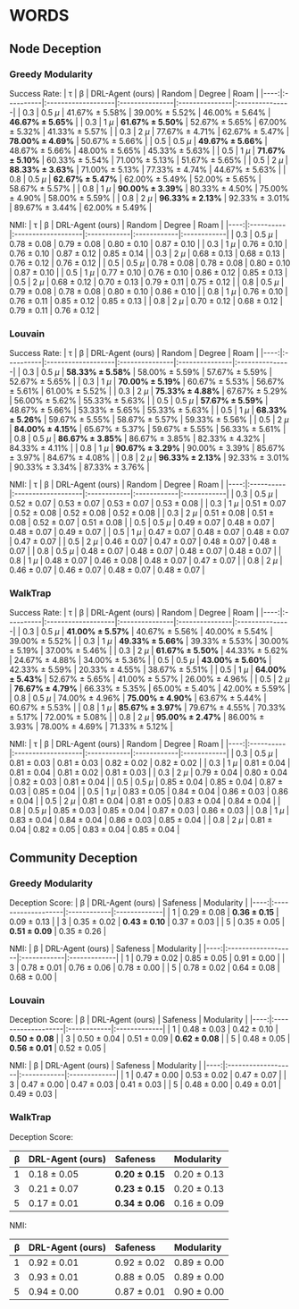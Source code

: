 # WORDS

## Node Deception

### Greedy Modularity

Success Rate:
|   τ | β         | DRL-Agent (ours)   | Random         | Degree         | Roam           |
|----:|:----------|:-------------------|:---------------|:---------------|:---------------|
| 0.3 | 0.5 $\mu$ | 41.67% ± 5.58%     | 39.00% ± 5.52% | 46.00% ± 5.64% | **46.67% ± 5.65%** |
| 0.3 | 1 $\mu$   | **61.67% ± 5.50%**     | 52.67% ± 5.65% | 67.00% ± 5.32% | 41.33% ± 5.57% |
| 0.3 | 2 $\mu$   | 77.67% ± 4.71%     | 62.67% ± 5.47% | **78.00% ± 4.69%** | 50.67% ± 5.66% |
| 0.5 | 0.5 $\mu$ | **49.67% ± 5.66%**     | 48.67% ± 5.66% | 48.00% ± 5.65% | 45.33% ± 5.63% |
| 0.5 | 1 $\mu$   | **71.67% ± 5.10%**     | 60.33% ± 5.54% | 71.00% ± 5.13% | 51.67% ± 5.65% |
| 0.5 | 2 $\mu$   | **88.33% ± 3.63%**     | 71.00% ± 5.13% | 77.33% ± 4.74% | 44.67% ± 5.63% |
| 0.8 | 0.5 $\mu$ | **62.67% ± 5.47%**     | 62.00% ± 5.49% | 52.00% ± 5.65% | 58.67% ± 5.57% |
| 0.8 | 1 $\mu$   | **90.00% ± 3.39%**     | 80.33% ± 4.50% | 75.00% ± 4.90% | 58.00% ± 5.59% |
| 0.8 | 2 $\mu$   | **96.33% ± 2.13%**     | 92.33% ± 3.01% | 89.67% ± 3.44% | 62.00% ± 5.49% |


NMI:
|   τ | β         | DRL-Agent (ours)   | Random      | Degree      | Roam        |
|----:|:----------|:-------------------|:------------|:------------|:------------|
| 0.3 | 0.5 $\mu$ | 0.78 ± 0.08        | 0.79 ± 0.08 | 0.80 ± 0.10 | 0.87 ± 0.10 |
| 0.3 | 1 $\mu$   | 0.76 ± 0.10        | 0.76 ± 0.10 | 0.87 ± 0.12 | 0.85 ± 0.14 |
| 0.3 | 2 $\mu$   | 0.68 ± 0.13        | 0.68 ± 0.13 | 0.76 ± 0.12 | 0.76 ± 0.12 |
| 0.5 | 0.5 $\mu$ | 0.78 ± 0.08        | 0.78 ± 0.08 | 0.80 ± 0.10 | 0.87 ± 0.10 |
| 0.5 | 1 $\mu$   | 0.77 ± 0.10        | 0.76 ± 0.10 | 0.86 ± 0.12 | 0.85 ± 0.13 |
| 0.5 | 2 $\mu$   | 0.68 ± 0.12        | 0.70 ± 0.13 | 0.79 ± 0.11 | 0.75 ± 0.12 |
| 0.8 | 0.5 $\mu$ | 0.79 ± 0.08        | 0.78 ± 0.08 | 0.80 ± 0.10 | 0.86 ± 0.10 |
| 0.8 | 1 $\mu$   | 0.76 ± 0.10        | 0.76 ± 0.11 | 0.85 ± 0.12 | 0.85 ± 0.13 |
| 0.8 | 2 $\mu$   | 0.70 ± 0.12        | 0.68 ± 0.12 | 0.79 ± 0.11 | 0.76 ± 0.12 |

### Louvain

Success Rate:
|   τ | β         | DRL-Agent (ours)   | Random         | Degree         | Roam           |
|----:|:----------|:-------------------|:---------------|:---------------|:---------------|
| 0.3 | 0.5 $\mu$ | **58.33% ± 5.58%**     | 58.00% ± 5.59% | 57.67% ± 5.59% | 52.67% ± 5.65% |
| 0.3 | 1 $\mu$   | **70.00% ± 5.19%**     | 60.67% ± 5.53% | 56.67% ± 5.61% | 61.00% ± 5.52% |
| 0.3 | 2 $\mu$   | **75.33% ± 4.88%**     | 67.67% ± 5.29% | 56.00% ± 5.62% | 55.33% ± 5.63% |
| 0.5 | 0.5 $\mu$ | **57.67% ± 5.59%**     | 48.67% ± 5.66% | 53.33% ± 5.65% | 55.33% ± 5.63% |
| 0.5 | 1 $\mu$   | **68.33% ± 5.26%**     | 59.67% ± 5.55% | 58.67% ± 5.57% | 59.33% ± 5.56% |
| 0.5 | 2 $\mu$   | **84.00% ± 4.15%**     | 65.67% ± 5.37% | 59.67% ± 5.55% | 56.33% ± 5.61% |
| 0.8 | 0.5 $\mu$ | **86.67% ± 3.85%**     | 86.67% ± 3.85% | 82.33% ± 4.32% | 84.33% ± 4.11% |
| 0.8 | 1 $\mu$   | **90.67% ± 3.29%**     | 90.00% ± 3.39% | 85.67% ± 3.97% | 84.67% ± 4.08% |
| 0.8 | 2 $\mu$   | **96.33% ± 2.13%**     | 92.33% ± 3.01% | 90.33% ± 3.34% | 87.33% ± 3.76% |


NMI:
|   τ | β         | DRL-Agent (ours)   | Random      | Degree      | Roam        |
|----:|:----------|:-------------------|:------------|:------------|:------------|
| 0.3 | 0.5 $\mu$ | 0.52 ± 0.07        | 0.53 ± 0.07 | 0.53 ± 0.07 | 0.53 ± 0.08 |
| 0.3 | 1 $\mu$   | 0.51 ± 0.07        | 0.52 ± 0.08 | 0.52 ± 0.08 | 0.52 ± 0.08 |
| 0.3 | 2 $\mu$   | 0.51 ± 0.08        | 0.51 ± 0.08 | 0.52 ± 0.07 | 0.51 ± 0.08 |
| 0.5 | 0.5 $\mu$ | 0.49 ± 0.07        | 0.48 ± 0.07 | 0.48 ± 0.07 | 0.49 ± 0.07 |
| 0.5 | 1 $\mu$   | 0.47 ± 0.07        | 0.48 ± 0.07 | 0.48 ± 0.07 | 0.47 ± 0.07 |
| 0.5 | 2 $\mu$   | 0.46 ± 0.07        | 0.47 ± 0.07 | 0.48 ± 0.07 | 0.48 ± 0.07 |
| 0.8 | 0.5 $\mu$ | 0.48 ± 0.07        | 0.48 ± 0.07 | 0.48 ± 0.07 | 0.48 ± 0.07 |
| 0.8 | 1 $\mu$   | 0.48 ± 0.07        | 0.46 ± 0.08 | 0.48 ± 0.07 | 0.47 ± 0.07 |
| 0.8 | 2 $\mu$   | 0.46 ± 0.07        | 0.46 ± 0.07 | 0.48 ± 0.07 | 0.48 ± 0.07 |

### WalkTrap

Success Rate:
|   τ | β         | DRL-Agent (ours)   | Random         | Degree         | Roam           |
|----:|:----------|:-------------------|:---------------|:---------------|:---------------|
| 0.3 | 0.5 $\mu$ | **41.00% ± 5.57%**     | 40.67% ± 5.56% | 40.00% ± 5.54% | 39.00% ± 5.52% |
| 0.3 | 1 $\mu$   | **49.33% ± 5.66%**     | 39.33% ± 5.53% | 30.00% ± 5.19% | 37.00% ± 5.46% |
| 0.3 | 2 $\mu$   | **61.67% ± 5.50%**     | 44.33% ± 5.62% | 24.67% ± 4.88% | 34.00% ± 5.36% |
| 0.5 | 0.5 $\mu$ | **43.00% ± 5.60%**     | 42.33% ± 5.59% | 20.33% ± 4.55% | 38.67% ± 5.51% |
| 0.5 | 1 $\mu$   | **64.00% ± 5.43%**     | 52.67% ± 5.65% | 41.00% ± 5.57% | 26.00% ± 4.96% |
| 0.5 | 2 $\mu$   | **76.67% ± 4.79%**     | 66.33% ± 5.35% | 65.00% ± 5.40% | 42.00% ± 5.59% |
| 0.8 | 0.5 $\mu$ | 74.00% ± 4.96%     | **75.00% ± 4.90%** | 63.67% ± 5.44% | 60.67% ± 5.53% |
| 0.8 | 1 $\mu$   | **85.67% ± 3.97%**     | 79.67% ± 4.55% | 70.33% ± 5.17% | 72.00% ± 5.08% |
| 0.8 | 2 $\mu$   | **95.00% ± 2.47%**     | 86.00% ± 3.93% | 78.00% ± 4.69% | 71.33% ± 5.12% |


NMI:
|   τ | β         | DRL-Agent (ours)   | Random      | Degree      | Roam        |
|----:|:----------|:-------------------|:------------|:------------|:------------|
| 0.3 | 0.5 $\mu$ | 0.81 ± 0.03        | 0.81 ± 0.03 | 0.82 ± 0.02 | 0.82 ± 0.02 |
| 0.3 | 1 $\mu$   | 0.81 ± 0.04        | 0.81 ± 0.04 | 0.81 ± 0.02 | 0.81 ± 0.03 |
| 0.3 | 2 $\mu$   | 0.79 ± 0.04        | 0.80 ± 0.04 | 0.82 ± 0.03 | 0.81 ± 0.04 |
| 0.5 | 0.5 $\mu$ | 0.85 ± 0.04        | 0.85 ± 0.04 | 0.87 ± 0.03 | 0.85 ± 0.04 |
| 0.5 | 1 $\mu$   | 0.83 ± 0.05        | 0.84 ± 0.04 | 0.86 ± 0.03 | 0.86 ± 0.04 |
| 0.5 | 2 $\mu$   | 0.81 ± 0.04        | 0.81 ± 0.05 | 0.83 ± 0.04 | 0.84 ± 0.04 |
| 0.8 | 0.5 $\mu$ | 0.85 ± 0.03        | 0.85 ± 0.04 | 0.87 ± 0.03 | 0.86 ± 0.03 |
| 0.8 | 1 $\mu$   | 0.83 ± 0.04        | 0.84 ± 0.04 | 0.86 ± 0.03 | 0.85 ± 0.04 |
| 0.8 | 2 $\mu$   | 0.81 ± 0.04        | 0.82 ± 0.05 | 0.83 ± 0.04 | 0.85 ± 0.04 |

## Community Deception

### Greedy Modularity

Deception Score:
|   β | DRL-Agent (ours)   | Safeness    | Modularity   |
|----:|:-------------------|:------------|:-------------|
|   1 | 0.29 ± 0.08        | **0.36 ± 0.15** | 0.09 ± 0.13  |
|   3 | 0.35 ± 0.02        | **0.43 ± 0.10** | 0.37 ± 0.03  |
|   5 | 0.35 ± 0.05        | **0.51 ± 0.09** | 0.35 ± 0.26  |


NMI:
|   β | DRL-Agent (ours)   | Safeness    | Modularity   |
|----:|:-------------------|:------------|:-------------|
|   1 | 0.79 ± 0.02        | 0.85 ± 0.05 | 0.91 ± 0.00  |
|   3 | 0.78 ± 0.01        | 0.76 ± 0.06 | 0.78 ± 0.00  |
|   5 | 0.78 ± 0.02        | 0.64 ± 0.08 | 0.68 ± 0.00  |

### Louvain

Deception Score:
|   β | DRL-Agent (ours)   | Safeness    | Modularity   |
|----:|:-------------------|:------------|:-------------|
|   1 | 0.48 ± 0.03        | 0.42 ± 0.10 | **0.50 ± 0.08**  |
|   3 | 0.50 ± 0.04        | 0.51 ± 0.09 | **0.62 ± 0.08**  |
|   5 | 0.48 ± 0.05        | **0.56 ± 0.01** | 0.52 ± 0.05  |


NMI:
|   β | DRL-Agent (ours)   | Safeness    | Modularity   |
|----:|:-------------------|:------------|:-------------|
|   1 | 0.47 ± 0.00        | 0.53 ± 0.02 | 0.47 ± 0.07  |
|   3 | 0.47 ± 0.00        | 0.47 ± 0.03 | 0.41 ± 0.03  |
|   5 | 0.48 ± 0.00        | 0.49 ± 0.01 | 0.49 ± 0.03  |

### WalkTrap

Deception Score:

|   β | DRL-Agent (ours)   | Safeness    | Modularity   |
|----:|:-------------------|:------------|:-------------|
|   1 | 0.18 ± 0.05        | **0.20 ± 0.15** | 0.20 ± 0.13  |
|   3 | 0.21 ± 0.07        | **0.23 ± 0.15** | 0.20 ± 0.13  |
|   5 | 0.17 ± 0.01        | **0.34 ± 0.06** | 0.16 ± 0.09  |


NMI:

|   β | DRL-Agent (ours)   | Safeness    | Modularity   |
|----:|:-------------------|:------------|:-------------|
|   1 | 0.92 ± 0.01        | 0.92 ± 0.02 | 0.89 ± 0.00  |
|   3 | 0.93 ± 0.01        | 0.88 ± 0.05 | 0.89 ± 0.00  |
|   5 | 0.94 ± 0.00        | 0.87 ± 0.01 | 0.90 ± 0.00  |